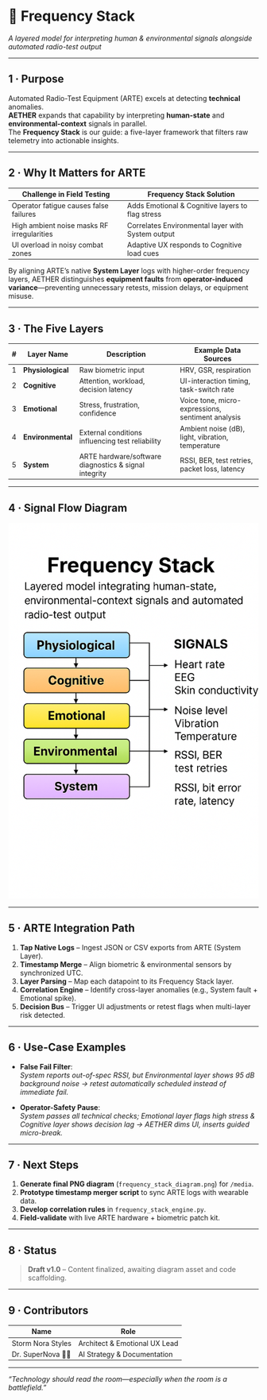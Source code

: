 # 📡 Frequency Stack  
_A layered model for interpreting human & environmental signals alongside automated radio-test output_

---

## 1 · Purpose

Automated Radio-Test Equipment (ARTE) excels at detecting **technical** anomalies.  
**AETHER** expands that capability by interpreting **human-state** and **environmental-context** signals in parallel.  
The **Frequency Stack** is our guide: a five-layer framework that filters raw telemetry into actionable insights.

---

## 2 · Why It Matters for ARTE

| Challenge in Field Testing                 | Frequency Stack Solution                           |
|-------------------------------------------|----------------------------------------------------|
| Operator fatigue causes false failures    | Adds Emotional & Cognitive layers to flag stress   |
| High ambient noise masks RF irregularities| Correlates Environmental layer with System output |
| UI overload in noisy combat zones         | Adaptive UX responds to Cognitive load cues        |

By aligning ARTE’s native **System Layer** logs with higher-order frequency layers, AETHER distinguishes **equipment faults** from **operator-induced variance**—preventing unnecessary retests, mission delays, or equipment misuse.

---

## 3 · The Five Layers

| # | Layer Name        | Description                                                | Example Data Sources                                       |
|---|-------------------|------------------------------------------------------------|------------------------------------------------------------|
| 1 | **Physiological** | Raw biometric input                                        | HRV, GSR, respiration                                      |
| 2 | **Cognitive**     | Attention, workload, decision latency                      | UI-interaction timing, task-switch rate                    |
| 3 | **Emotional**     | Stress, frustration, confidence                            | Voice tone, micro-expressions, sentiment analysis          |
| 4 | **Environmental** | External conditions influencing test reliability           | Ambient noise (dB), light, vibration, temperature          |
| 5 | **System**        | ARTE hardware/software diagnostics & signal integrity      | RSSI, BER, test retries, packet loss, latency              |

---

## 4 · Signal Flow Diagram

![Frequency Stack Diagram](../aether-core/media/frequency_stack_diagram.png)

---

## 5 · ARTE Integration Path

1. **Tap Native Logs** – Ingest JSON or CSV exports from ARTE (System Layer).  
2. **Timestamp Merge** – Align biometric & environmental sensors by synchronized UTC.  
3. **Layer Parsing** – Map each datapoint to its Frequency Stack layer.  
4. **Correlation Engine** – Identify cross-layer anomalies (e.g., System fault + Emotional spike).  
5. **Decision Bus** – Trigger UI adjustments or retest flags when multi-layer risk detected.

---

## 6 · Use-Case Examples

- **False Fail Filter**:  
  *System reports out-of-spec RSSI, but Environmental layer shows 95 dB background noise → retest automatically scheduled instead of immediate fail.*

- **Operator-Safety Pause**:  
  *System passes all technical checks; Emotional layer flags high stress & Cognitive layer shows decision lag → AETHER dims UI, inserts guided micro-break.*

---

## 7 · Next Steps

1. **Generate final PNG diagram** (`frequency_stack_diagram.png`) for `/media`.  
2. **Prototype timestamp merger script** to sync ARTE logs with wearable data.  
3. **Develop correlation rules** in `frequency_stack_engine.py`.  
4. **Field-validate** with live ARTE hardware + biometric patch kit.

---

## 8 · Status

> **Draft v1.0** – Content finalized, awaiting diagram asset and code scaffolding.

---

## 9 · Contributors

| Name | Role |
|------|------|
| Storm Nora Styles | Architect & Emotional UX Lead |
| Dr. SuperNova 🧚‍♀️ | AI Strategy & Documentation |

---

*“Technology should read the room—especially when the room is a battlefield.”*

